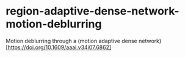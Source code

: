 # region-adaptive-dense-network-motion-deblurring
Motion deblurring through a (motion adaptive dense network)[https://doi.org/10.1609/aaai.v34i07.6862]
